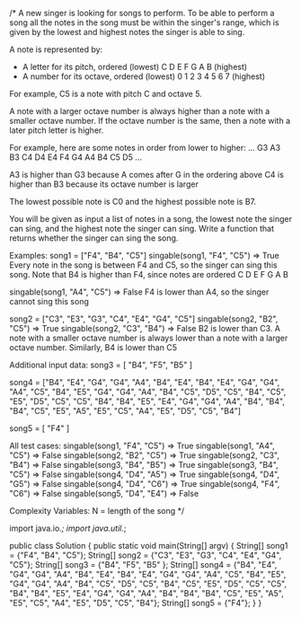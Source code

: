 /*
A new singer is looking for songs to perform. To be able to perform a song all the notes in the song must be within the singer's range, which is given by the lowest and highest notes the singer is able to sing.

A note is represented by:
- A letter for its pitch, ordered (lowest) C D E F G A B (highest)
- A number for its octave, ordered (lowest) 0 1 2 3 4 5 6 7 (highest)

For example, C5 is a note with pitch C and octave 5.

A note with a larger octave number is always higher than a note with a smaller octave number. If the octave number is the same, then a note with a later pitch letter is higher.

For example, here are some notes in order from lower to higher:
... G3 A3 B3 C4 D4 E4 F4 G4 A4 B4 C5 D5 …

A3 is higher than G3 because A comes after G in the ordering above
C4 is higher than B3 because its octave number is larger

The lowest possible note is C0 and the highest possible note is B7.

You will be given as input a list of notes in a song, the lowest note the singer can sing, and the highest note the singer can sing. Write a function that returns whether the singer can sing the song.

Examples:
song1 = ["F4", "B4", "C5"]
singable(song1, "F4", "C5") => True
  Every note in the song is between F4 and C5, so the singer can sing this song.
  Note that B4 is higher than F4, since notes are ordered C D E F G A B

singable(song1, "A4", "C5") => False
  F4 is lower than A4, so the singer cannot sing this song

song2 = ["C3", "E3", "G3", "C4", "E4", "G4", "C5"]
singable(song2, "B2", "C5") => True
singable(song2, "C3", "B4") => False
  B2 is lower than C3. A note with a smaller octave number is always lower than a note with a larger octave number. Similarly, B4 is lower than C5

Additional input data:
song3 = [ "B4", "F5", "B5" ]

song4 = ["B4", "E4", "G4", "G4", "A4", "B4", "E4", 
          "B4", "E4", "G4", "G4", "A4", "C5", "B4", 
          "E5", "G4", "G4", "A4", "B4", "C5", "D5", 
          "C5", "B4", "C5", "E5", "D5", "C5", "C5", 
          "B4", "B4", "E5", "E4", "G4", "G4", "A4", 
          "B4", "B4", "B4", "C5", "E5", "A5", "E5", 
          "C5", "A4", "E5", "D5", "C5", "B4"]

song5 = [ "F4" ]

All test cases:
singable(song1, "F4", "C5") => True
singable(song1, "A4", "C5") => False
singable(song2, "B2", "C5") => True
singable(song2, "C3", "B4") => False
singable(song3, "B4", "B5") => True
singable(song3, "B4", "C5") => False
singable(song4, "D4", "A5") => True
singable(song4, "D4", "G5") => False
singable(song4, "D4", "C6") => True
singable(song4, "F4", "C6") => False
singable(song5, "D4", "E4") => False

Complexity Variables: 
N = length of the song
*/

import java.io.*;
import java.util.*;

public class Solution {
  public static void main(String[] argv) {
    String[] song1 = {"F4", "B4", "C5"};
    String[] song2 = {"C3", "E3", "G3", "C4", "E4", "G4", "C5"};
    String[] song3 = {"B4", "F5", "B5" };
    String[] song4 = {"B4", "E4", "G4", "G4", "A4", "B4", "E4", 
                      "B4", "E4", "G4", "G4", "A4", "C5", "B4", 
                      "E5", "G4", "G4", "A4", "B4", "C5", "D5", 
                      "C5", "B4", "C5", "E5", "D5", "C5", "C5", 
                      "B4", "B4", "E5", "E4", "G4", "G4", "A4", 
                      "B4", "B4", "B4", "C5", "E5", "A5", "E5", 
                      "C5", "A4", "E5", "D5", "C5", "B4"};
    String[] song5 = {"F4"};
  }
}

